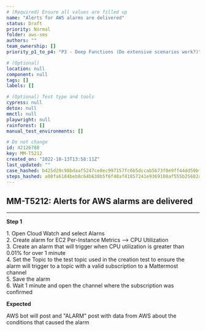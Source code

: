 ```yaml
---
# (Required) Ensure all values are filled up
name: "Alerts for AWS alarms are delivered"
status: Draft
priority: Normal
folder: aws-sms
authors: ""
team_ownership: []
priority_p1_to_p4: "P3 - Deep Functions (Do extensive scenarios work?)"

# (Optional)
location: null
component: null
tags: []
labels: []

# (Optional) Test type and tools
cypress: null
detox: null
mmctl: null
playwright: null
rainforest: []
manual_test_environments: []

# Do not change
id: 42126788
key: MM-T5212
created_on: "2022-10-13T13:58:11Z"
last_updated: ""
case_hashed: b425d29c98bdaaf5247ce8ec997157fc6b5dccab5b73f0e9ff44dd59bf03d9d3d7b438adbd236ca73f99783eda38bbc2
steps_hashed: a08fa6184beb8c64b630b5f6f48af41857241e9369108af555b25682a92b2e30e02e93a8d11882aedbf0fd991d222eb0
---
```


<!-- (Auto-generated) Based on frontmatter's "key" and "name" -->

## MM-T5212: Alerts for AWS alarms are delivered

---

**Step 1**

1\. Open Cloud Watch and select Alarns\
2\. Create alarm for EC2 Per-Instance Metrics --> CPU Utilization\
3\. Create an alarm that will trigger when CPU utilization is greater than 0.01% for over 1 minute\
4\. Set the Topic to the test topic used in the creation test to ensure the alarm will trigger to a topic with a valid subscription to a Mattermost channel\
5\. Save the alarm\
6\. Wait 1 minute and open the channel where the subscription was confirmed

**Expected**

AWS bot will post and "ALARM" post with data from AWS about the conditions that caused the alarm
